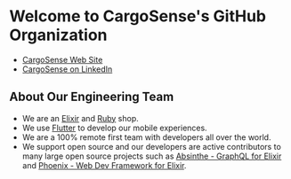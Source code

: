 # Welcome to CargoSense's GitHub Organization

- [CargoSense Web Site](http://www.cargosense.com)
- [CargoSense on LinkedIn](https://www.linkedin.com/company/cargosense/)

## About Our Engineering Team
- We are an [Elixir](https://elixir-lang.org/) and [Ruby](https://www.ruby-lang.org/en/) shop.
- We use [Flutter](https://flutter.dev/) to develop our mobile experiences. 
- We are a 100% remote first team with developers all over the world. 
- We support open source and our developers are active contributors to many large open source projects such as [Absinthe - GraphQL for Elixir](https://github.com/absinthe-graphql/absinthe) and [Phoenix - Web Dev Framework for Elixir](https://github.com/phoenixframework/phoenix).
